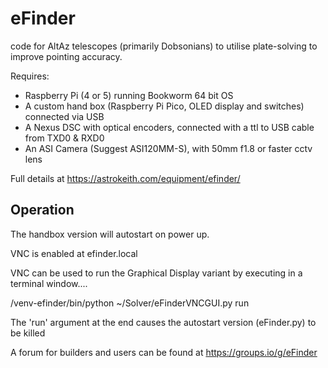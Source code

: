 # eFinder
code for AltAz telescopes (primarily Dobsonians) to utilise plate-solving to improve pointing accuracy.

Requires:
- Raspberry Pi (4 or 5) running Bookworm 64 bit OS
- A custom hand box (Raspberry Pi Pico, OLED display and switches) connected via USB
- A Nexus DSC with optical encoders, connected with a ttl to USB cable from TXD0 & RXD0
- An ASI Camera (Suggest ASI120MM-S), with 50mm f1.8 or faster cctv lens

Full details at [
](https://astrokeith.com/equipment/efinder/)https://astrokeith.com/equipment/efinder/

## Operation
The handbox version will autostart on power up.

VNC is enabled at efinder.local

VNC can be used to run the Graphical Display variant by executing in a terminal window....

  /venv-efinder/bin/python ~/Solver/eFinderVNCGUI.py run

The 'run' argument at the end causes the autostart version (eFinder.py) to be killed

A forum for builders and users can be found at https://groups.io/g/eFinder

